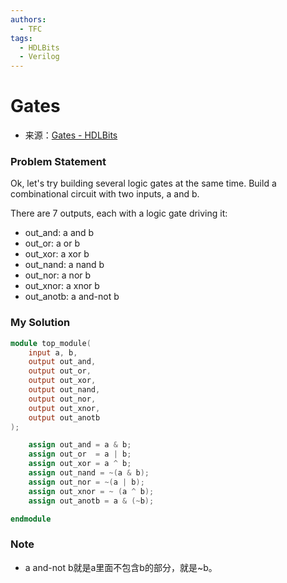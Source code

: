 ```yaml
---
authors:
  - TFC
tags:
  - HDLBits
  - Verilog
---
```

# Gates
- 来源：[Gates - HDLBits](https://hdlbits.01xz.net/wiki/Gates)

### Problem Statement
Ok, let's try building several logic gates at the same time. Build a combinational circuit with two inputs, a and b.

There are 7 outputs, each with a logic gate driving it:

- out_and: a and b
- out_or: a or b
- out_xor: a xor b
- out_nand: a nand b
- out_nor: a nor b
- out_xnor: a xnor b
- out_anotb: a and-not b

### My Solution

```Verilog
module top_module( 
    input a, b,
    output out_and,
    output out_or,
    output out_xor,
    output out_nand,
    output out_nor,
    output out_xnor,
    output out_anotb
);

    assign out_and = a & b;
    assign out_or  = a | b;
    assign out_xor = a ^ b;
    assign out_nand = ~(a & b);
    assign out_nor = ~(a | b);
    assign out_xnor = ~ (a ^ b);
    assign out_anotb = a & (~b);

endmodule
```

### Note
- a and-not b就是a里面不包含b的部分，就是~b。